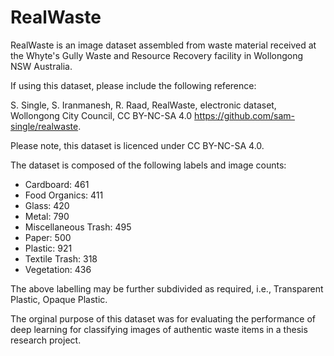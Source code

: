 # RealWaste

RealWaste is an image dataset assembled from waste material received at the Whyte's Gully Waste and Resource Recovery facility in Wollongong NSW Australia.

If using this dataset, please include the following reference: 

S. Single, S. Iranmanesh, R. Raad, RealWaste, electronic dataset, Wollongong City Council, CC BY-NC-SA 4.0 https://github.com/sam-single/realwaste.

Please note, this dataset is licenced under CC BY-NC-SA 4.0.

The dataset is composed of the following labels and image counts:
  - Cardboard: 461
  - Food Organics: 411
  - Glass: 420
  - Metal: 790
  - Miscellaneous Trash: 495
  - Paper: 500
  - Plastic: 921
  - Textile Trash: 318
  - Vegetation: 436

The above labelling may be further subdivided as required, i.e., Transparent Plastic, Opaque Plastic.

The orginal purpose of this dataset was for evaluating the performance of deep learning for classifying images of authentic waste items in a thesis research project.
